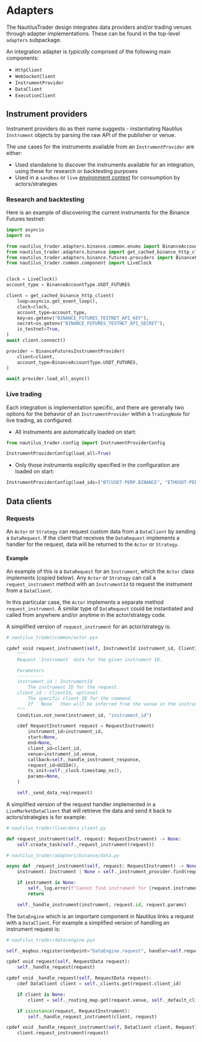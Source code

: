 # Adapters

The NautilusTrader design integrates data providers and/or trading venues
through adapter implementations. These can be found in the top-level `adapters` subpackage.

An integration adapter is *typically* comprised of the following main components:

- `HttpClient`
- `WebSocketClient`
- `InstrumentProvider`
- `DataClient`
- `ExecutionClient`

## Instrument providers

Instrument providers do as their name suggests - instantiating Nautilus
`Instrument` objects by parsing the raw API of the publisher or venue.

The use cases for the instruments available from an `InstrumentProvider` are either:

- Used standalone to discover the instruments available for an integration, using these for research or backtesting purposes
- Used in a `sandbox` or `live` [environment context](architecture.md#environment-contexts) for consumption by actors/strategies

### Research and backtesting

Here is an example of discovering the current instruments for the Binance Futures testnet:

```python
import asyncio
import os

from nautilus_trader.adapters.binance.common.enums import BinanceAccountType
from nautilus_trader.adapters.binance import get_cached_binance_http_client
from nautilus_trader.adapters.binance.futures.providers import BinanceFuturesInstrumentProvider
from nautilus_trader.common.component import LiveClock


clock = LiveClock()
account_type = BinanceAccountType.USDT_FUTURES

client = get_cached_binance_http_client(
    loop=asyncio.get_event_loop(),
    clock=clock,
    account_type=account_type,
    key=os.getenv("BINANCE_FUTURES_TESTNET_API_KEY"),
    secret=os.getenv("BINANCE_FUTURES_TESTNET_API_SECRET"),
    is_testnet=True,
)
await client.connect()

provider = BinanceFuturesInstrumentProvider(
    client=client,
    account_type=BinanceAccountType.USDT_FUTURES,
)

await provider.load_all_async()
```

### Live trading

Each integration is implementation specific, and there are generally two options for the behavior of an `InstrumentProvider` within a `TradingNode` for live trading,
as configured:

- All instruments are automatically loaded on start:

```python
from nautilus_trader.config import InstrumentProviderConfig

InstrumentProviderConfig(load_all=True)
```

- Only those instruments explicitly specified in the configuration are loaded on start:

```python
InstrumentProviderConfig(load_ids=["BTCUSDT-PERP.BINANCE", "ETHUSDT-PERP.BINANCE"])
```

## Data clients

### Requests

An `Actor` or `Strategy` can request custom data from a `DataClient` by sending a `DataRequest`. If the client that receives the
`DataRequest` implements a handler for the request, data will be returned to the `Actor` or `Strategy`.

#### Example

An example of this is a `DataRequest` for an `Instrument`, which the `Actor` class implements (copied below). Any `Actor` or
`Strategy` can call a `request_instrument` method with an `InstrumentId` to request the instrument from a `DataClient`.

In this particular case, the `Actor` implements a separate method `request_instrument`. A similar type of
`DataRequest` could be instantiated and called from anywhere and/or anytime in the actor/strategy code.

A simplified version of `request_instrument` for an actor/strategy is:

```python
# nautilus_trader/common/actor.pyx

cpdef void request_instrument(self, InstrumentId instrument_id, ClientId client_id=None):
    """
    Request `Instrument` data for the given instrument ID.

    Parameters
    ----------
    instrument_id : InstrumentId
        The instrument ID for the request.
    client_id : ClientId, optional
        The specific client ID for the command.
        If ``None`` then will be inferred from the venue in the instrument ID.
    """
    Condition.not_none(instrument_id, "instrument_id")

    cdef RequestInstrument request = RequestInstrument(
        instrument_id=instrument_id,
        start=None,
        end=None,
        client_id=client_id,
        venue=instrument_id.venue,
        callback=self._handle_instrument_response,
        request_id=UUID4(),
        ts_init=self._clock.timestamp_ns(),
        params=None,
    )

    self._send_data_req(request)
```

A simplified version of the request handler implemented in a `LiveMarketDataClient` that will retrieve the data
and send it back to actors/strategies is for example:

```python
# nautilus_trader/live/data_client.py

def request_instrument(self, request: RequestInstrument) -> None:
    self.create_task(self._request_instrument(request))

# nautilus_trader/adapters/binance/data.py

async def _request_instrument(self, request: RequestInstrument) -> None:
    instrument: Instrument | None = self._instrument_provider.find(request.instrument_id)

    if instrument is None:
        self._log.error(f"Cannot find instrument for {request.instrument_id}")
        return

    self._handle_instrument(instrument, request.id, request.params)
```

The `DataEngine` which is an important component in Nautilus links a request with a `DataClient`.
For example a simplified version of handling an instrument request is:

```python
# nautilus_trader/data/engine.pyx

self._msgbus.register(endpoint="DataEngine.request", handler=self.request)

cpdef void request(self, RequestData request):
    self._handle_request(request)

cpdef void _handle_request(self, RequestData request):
    cdef DataClient client = self._clients.get(request.client_id)

    if client is None:
        client = self._routing_map.get(request.venue, self._default_client)

    if isinstance(request, RequestInstrument):
        self._handle_request_instrument(client, request)

cpdef void _handle_request_instrument(self, DataClient client, RequestInstrument request):
    client.request_instrument(request)
```
